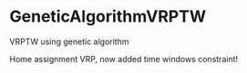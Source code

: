 # GeneticAlgorithmVRPTW
VRPTW using genetic algorithm

Home assignment VRP, now added time windows constraint!
